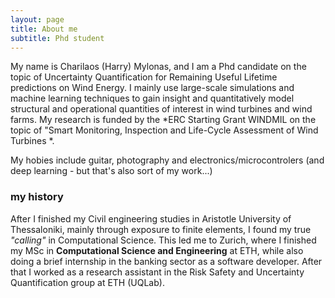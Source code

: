```yaml
---
layout: page
title: About me
subtitle: Phd student
---
```


My name is Charilaos (Harry) Mylonas, and I am a Phd candidate on the topic of Uncertainty Quantification for Remaining Useful Lifetime predictions on Wind Energy. 
I mainly use large-scale simulations and machine learning techniques to gain insight and quantitatively model structural and operational quantities of interest in wind turbines and wind farms.
My research is funded by the *ERC Starting Grant WINDMIL on the topic of  "Smart Monitoring, Inspection and Life-Cycle Assessment of Wind Turbines *. 

My hobies include guitar, photography and electronics/microcontrolers (and deep learning - but that's also sort of my work...)


### my history

After I finished my Civil engineering studies in Aristotle University of Thessaloniki, mainly through exposure to finite elements, I found my true *"calling"* in Computational Science.
 This led me to Zurich, where I finished my MSc in **Computational Science and Engineering** at ETH, while also doing a brief internship in the banking sector as a software developer.
After that I worked as a research assistant in the Risk Safety and Uncertainty Quantification group at ETH (UQLab).


